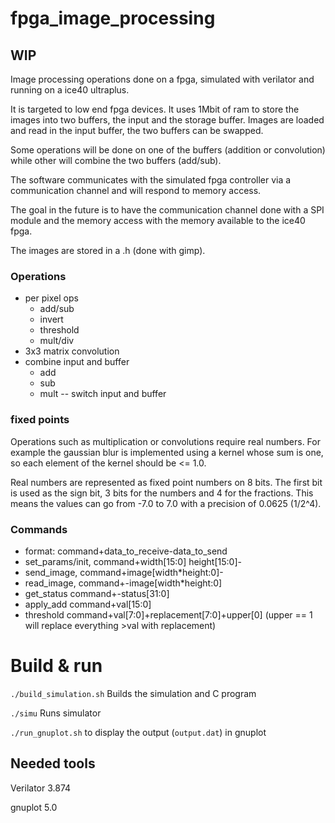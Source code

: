 # fpga_image_processing

## WIP

Image processing operations done on a fpga, simulated with verilator and running
on a ice40 ultraplus.

It is targeted to low end fpga devices. It uses 1Mbit of ram to store the images into
two buffers, the input and the storage buffer.
Images are loaded and read in the input buffer, the two buffers can be swapped.

Some operations will be done on one of the buffers (addition or convolution)
while other will combine the two buffers (add/sub).

The software communicates with the simulated fpga controller via a communication channel and will respond to memory access.

The goal in the future is to have the communication channel done with a SPI module and the memory access with the memory available to the ice40 fpga.

The images are stored in a .h (done with gimp).

### Operations
- per pixel ops
   - add/sub
   - invert
   - threshold
   - mult/div
- 3x3 matrix convolution
- combine input and buffer
   - add
   - sub
   - mult
-- switch input and buffer

### fixed points

Operations such as multiplication or convolutions require real numbers. For example the gaussian blur
is implemented using a kernel whose sum is one, so each element of the kernel should be <= 1.0.

Real numbers are represented as fixed point numbers on 8 bits.
The first bit is used as the sign bit, 3 bits for the numbers and 4 for the fractions.
This means the values can go from -7.0 to 7.0 with a precision of 0.0625 (1/2^4).

### Commands
- format: command+data_to_receive-data_to_send
- set_params/init, command+width[15:0] height[15:0]-
- send_image, command+image[width*height:0]-
- read_image, command+-image[width*height:0]
- get_status command+-status[31:0]
- apply_add command+val[15:0]
- threshold command+val[7:0]+replacement[7:0]+upper[0] (upper == 1 will replace everything >val with replacement)

# Build & run

`./build_simulation.sh` Builds the simulation and C program

`./simu` Runs simulator

`./run_gnuplot.sh` to display the output (`output.dat`) in gnuplot

## Needed tools

Verilator 3.874

gnuplot 5.0
